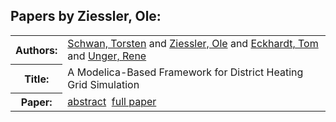 <h2>Papers by Ziessler, Ole:</h2>
<!-- Begin papers -->
<table>
<tr><th>Authors:</th><td>
<a href="../authors/author_217.html">Schwan, Torsten</a> and 
<a href="../authors/author_266.html">Ziessler, Ole</a> and 
<a href="../authors/author_053.html">Eckhardt, Tom</a> and 
<a href="../authors/author_243.html">Unger, Rene</a>
</td></tr>
<tr><th>Title:  </th><td>A Modelica-Based Framework for District Heating Grid Simulation</td></tr>
<tr><th>Paper:  </th><td><a href="../abstracts/Modelica2019abstract2B1.pdf">abstract</a>&nbsp;&nbsp;<a href="../papers/Modelica2019paper2B1.pdf">full paper</a></td></tr>
</table>
<br>
<!-- End papers -->
